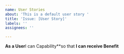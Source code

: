 ```yaml
---
name: User Stories
about: 'This is a default user story '
title: 'Issue: [User Story]'
labels: ''
assignees: ''

---
```


**As a User**I can Capability**so that **I can receive Benefit**
